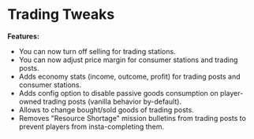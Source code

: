# Trading Tweaks

**Features:**
* You can now turn off selling for trading stations.
* You can now adjust price margin for consumer stations and trading posts.
* Adds economy stats (income, outcome, profit) for trading posts and consumer stations.
* Adds config option to disable passive goods consumption on player-owned trading posts (vanilla behavior by-default).
* Allows to change bought/sold goods of trading posts.
* Removes "Resource Shortage" mission bulletins from trading posts to prevent players from insta-completing them.